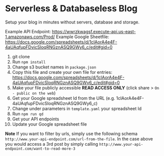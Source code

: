 # Serverless & Databaseless Blog
Setup your blog in minutes without servers, database and storage.

Example API Endpoint: https://wwrzkwagsf.execute-api.us-east-1.amazonaws.com/Prod/
Example Google Sheetfile: https://docs.google.com/spreadsheets/d/1clAorA4e4F-4aUAqfupFDvicSIoqRNGznASQ9GWy6_c/edit#gid=0

1. git clone
2. Run `npm install`
3. Change s3 bucket names in `package.json`
4. Copy this file and create your own file for entries: https://docs.google.com/spreadsheets/d/1clAorA4e4F-4aUAqfupFDvicSIoqRNGznASQ9GWy6_c/edit#gid=0
5. Make your file publicly accessible **READ ACCESS ONLY** (click share > `On - public on the web`)
6. Get your Google spreadsheet Id from the URL (e.g. 1clAorA4e4F-4aUAqfupFDvicSIoqRNGznASQ9GWy6_c)
7. Change under parameters in `template.yaml` your spreadsheet Id
8. Run `npm run qd`
9. Get your API endpoints
10. Update your Google spreadsheet file


**Note** If you want to filter by urls, simply use the following schema `http://www.your-api-endpoint.com/url-from-the-file`. In the case above you would access a 3rd post by simply calling `http://www.your-api-endpoint.com/want-to-read-more-3`


